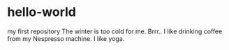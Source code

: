 # hello-world
my first repository
The winter is too cold for me. Brrr..
I like drinking coffee from my Nespresso machine.
I like yoga.
